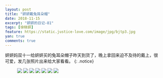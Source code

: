 ```yaml
---
layout: post
title: "妍妍戴兔耳朵帽"
date: 2018-11-15
excerpt: "妍妍的日记-81"
tags: [徐晓妍]
feature: https://static.justice-love.com/image/jpg/bjtp3.jpg
yan: true
comments: true
---
```

妍妍妈双十一给妍妍买的兔耳朵帽子昨天到货了，晚上拿回来迫不及待的戴上，很可爱，发几张照片出来给大家看看。
{: .notice}
<figure>
    <img src="{{ site.staticUrl }}/yanyan/image/tuerduomaozi0.jpg?imageMogr2/auto-orient" />
    <img src="{{ site.staticUrl }}/yanyan/image/tuerduomaozi1.jpg?imageMogr2/auto-orient" />
    <img src="{{ site.staticUrl }}/yanyan/image/tuerduomaozi2.jpg?imageMogr2/auto-orient" />
    <img src="{{ site.staticUrl }}/yanyan/image/tuerduomaozi3.jpg?imageMogr2/auto-orient" />
    <img src="{{ site.staticUrl }}/yanyan/image/tuerduomaozi4.jpg?imageMogr2/auto-orient" />
    <img src="{{ site.staticUrl }}/yanyan/image/tuerduomaozi5.jpg?imageMogr2/auto-orient" />
    <img src="{{ site.staticUrl }}/yanyan/image/tuerduomaozi6.jpg?imageMogr2/auto-orient" />
</figure>
